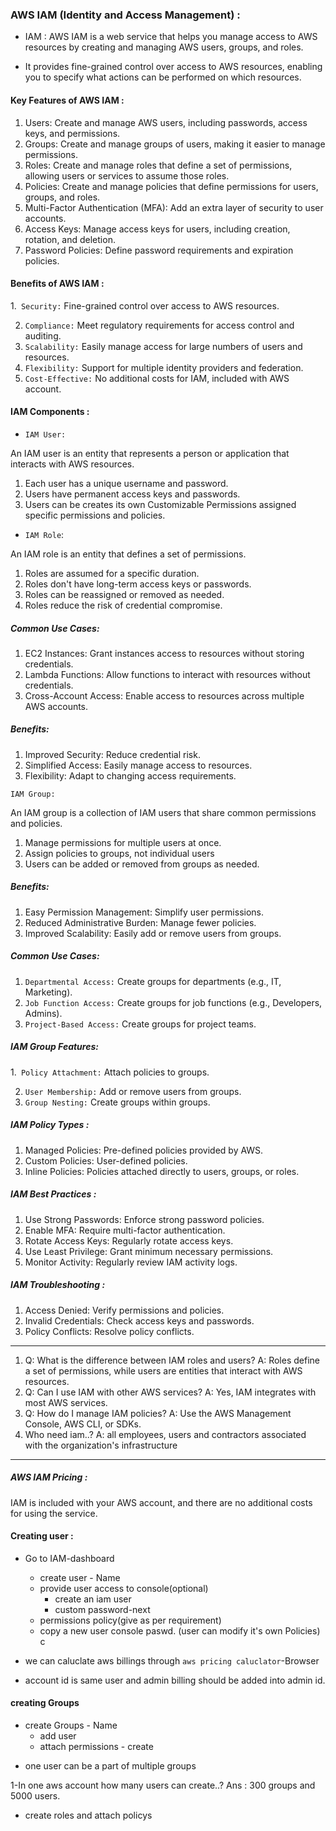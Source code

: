 ### AWS IAM (Identity and Access Management) :

* IAM : AWS IAM is a web service that helps you manage access to AWS resources by creating and managing AWS users, groups, and roles.

* It provides fine-grained control over access to AWS resources, enabling you to specify what actions can be performed on which resources.

#### Key Features of AWS IAM :

1. Users: Create and manage AWS users, including passwords, access keys, and permissions.
2. Groups: Create and manage groups of users, making it easier to manage permissions.
3. Roles: Create and manage roles that define a set of permissions, allowing users or services to assume those roles.
4. Policies: Create and manage policies that define permissions for users, groups, and roles.
5. Multi-Factor Authentication (MFA): Add an extra layer of security to user accounts.
6. Access Keys: Manage access keys for users, including creation, rotation, and deletion.
7. Password Policies: Define password requirements and expiration policies.

#### Benefits of AWS IAM :

1.` Security:` Fine-grained control over access to AWS resources.

2. `Compliance:` Meet regulatory requirements for access control and auditing.
3. `Scalability:` Easily manage access for large numbers of users and resources.
4. `Flexibility:` Support for multiple identity providers and federation.
5. `Cost-Effective:` No additional costs for IAM, included with AWS account.

#### IAM Components :

* `IAM User:`

An IAM user is an entity that represents a person or application that interacts with AWS resources.

1. Each user has a unique username and password.
2. Users have permanent access keys and passwords.
3. Users can be creates its own Customizable Permissions assigned specific permissions and policies.

* `IAM Role`:

An IAM role is an entity that defines a set of permissions.

1.  Roles are assumed for a specific duration.
2.  Roles don't have long-term access keys or passwords.
3.  Roles can be reassigned or removed as needed.
4. Roles reduce the risk of credential compromise.

##### Common Use Cases:

1. EC2 Instances: Grant instances access to resources without storing credentials.
2. Lambda Functions: Allow functions to interact with resources without credentials.
3. Cross-Account Access: Enable access to resources across multiple AWS accounts.

##### Benefits:

1. Improved Security: Reduce credential risk.
2. Simplified Access: Easily manage access to resources.
3. Flexibility: Adapt to changing access requirements.

`IAM Group:`

An IAM group is a collection of IAM users that share common permissions and policies.
 1. Manage permissions for multiple users at once.
 2. Assign policies to groups, not individual users
 3. Users can be added or removed from groups as needed.

##### Benefits:

1. Easy Permission Management: Simplify user permissions.
2. Reduced Administrative Burden: Manage fewer policies.
3. Improved Scalability: Easily add or remove users from groups.

##### Common Use Cases:

1. `Departmental Access:` Create groups for departments (e.g., IT, Marketing).
2. `Job Function Access:` Create groups for job functions (e.g., Developers, Admins).
3. `Project-Based Access:` Create groups for project teams.

##### IAM Group Features:

1.` Policy Attachment:` Attach policies to groups.

2. `User Membership:` Add or remove users from groups.
3. `Group Nesting:` Create groups within groups.
##### IAM Policy Types :

1. Managed Policies: Pre-defined policies provided by AWS.
2. Custom Policies: User-defined policies.
3. Inline Policies: Policies attached directly to users, groups, or roles.

##### IAM Best Practices :

1. Use Strong Passwords: Enforce strong password policies.
2. Enable MFA: Require multi-factor authentication.
3. Rotate Access Keys: Regularly rotate access keys.
4. Use Least Privilege: Grant minimum necessary permissions.
5. Monitor Activity: Regularly review IAM activity logs.

##### IAM Troubleshooting :

1. Access Denied: Verify permissions and policies.
2. Invalid Credentials: Check access keys and passwords.
3. Policy Conflicts: Resolve policy conflicts.
-----
1. Q: What is the difference between IAM roles and users?
A: Roles define a set of permissions, while users are entities that interact with AWS resources.
2. Q: Can I use IAM with other AWS services?
A: Yes, IAM integrates with most AWS services.
3. Q: How do I manage IAM policies?
A: Use the AWS Management Console, AWS CLI, or SDKs.
4. Who need iam..?
A: all employees, users and contractors associated with the organization's infrastructure
----

##### AWS IAM Pricing :
 
IAM is included with your AWS account, and there are no additional costs for using the service.

 #### Creating user :
* Go to IAM-dashboard
  - create user - Name
  - provide user access to console(optional)
      - create an iam user
      - custom password-next
  - permissions policy(give as per requirement)   
  - copy a new user console paswd.
(user can modify it's own Policies)
c
* we can caluclate aws billings through `aws pricing caluclator`-Browser

 * account id is same user and admin billing should be added into admin id.

#### creating Groups
 - create Groups - Name
   - add user
   - attach permissions
                - create
 * one user can be a part of multiple groups

1-In one aws account how many users can create..?
Ans : 300 groups and 5000 users.
 * create roles and attach policys            


